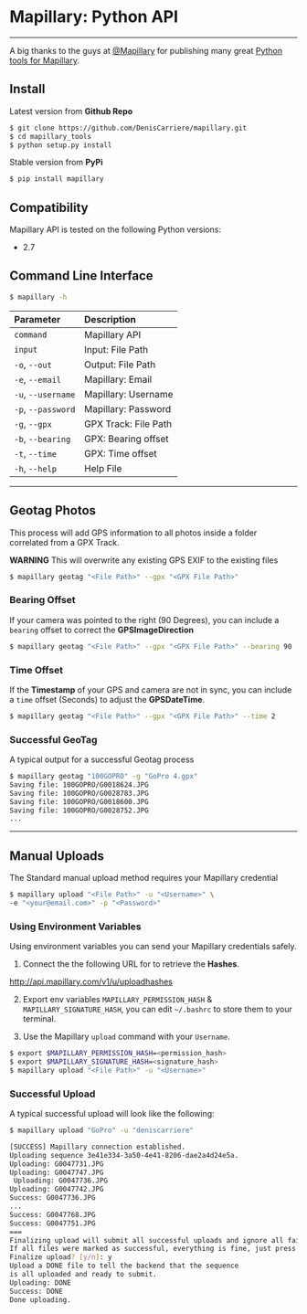 # Mapillary: Python API

***

A big thanks to the guys at [@Mapillary] for publishing many great [Python tools for Mapillary].

## Install

Latest version from **Github Repo**

```bash
$ git clone https://github.com/DenisCarriere/mapillary.git
$ cd mapillary_tools
$ python setup.py install
```

Stable version from **PyPi**

```bash
$ pip install mapillary
```

## Compatibility

Mapillary API is tested on the following Python versions:

- 2.7

## Command Line Interface

```bash
$ mapillary -h
```

|    Parameter       |     Description      |
|:-------------------|:---------------------|
| `command`          | Mapillary API        |
| `input`            | Input: File Path     |
| `-o`, `--out`      | Output: File Path    |
| `-e`, `--email`    | Mapillary: Email     |
| `-u`, `--username` | Mapillary: Username  |
| `-p`, `--password` | Mapillary: Password  |
| `-g`, `--gpx`      | GPX Track: File Path |
| `-b`, `--bearing`  | GPX: Bearing offset  |
| `-t`, `--time`     | GPX: Time offset     |
| `-h`, `--help`     | Help File            |

***

## Geotag Photos

This process will add GPS information to all photos inside a folder correlated from a GPX Track.

**WARNING** This will overwrite any existing GPS EXIF to the existing files 

```bash
$ mapillary geotag "<File Path>" --gpx "<GPX File Path>"
```

### Bearing Offset

If your camera was pointed to the right (90 Degrees), you can include a `bearing` offset to correct the **GPSImageDirection**

```bash
$ mapillary geotag "<File Path>" --gpx "<GPX File Path>" --bearing 90
```

### Time Offset

If the **Timestamp** of your GPS and camera are not in sync, you can include a `time` offset (Seconds) to adjust the **GPSDateTime**.

```bash
$ mapillary geotag "<File Path>" --gpx "<GPX File Path>" --time 2
```

### Successful GeoTag

A typical output for a successful Geotag process

```bash
$ mapillary geotag "100GOPRO" -g "GoPro 4.gpx"
Saving file: 100GOPRO/G0018624.JPG
Saving file: 100GOPRO/G0028783.JPG
Saving file: 100GOPRO/G0018600.JPG
Saving file: 100GOPRO/G0028752.JPG
...
```
***

## Manual Uploads

The Standard manual upload method requires your Mapillary credential

```bash
$ mapillary upload "<File Path>" -u "<Username>" \
-e "<your@email.com>" -p "<Password>"
```

### Using Environment Variables

Using environment variables you can send your Mapillary credentials safely.

1. Connect the the following URL for to retrieve the **Hashes**.

 http://api.mapillary.com/v1/u/uploadhashes

2. Export env variables `MAPILLARY_PERMISSION_HASH` & `MAPILLARY_SIGNATURE_HASH`, you can edit `~/.bashrc` to store them to your terminal.

3. Use the Mapillary `upload` command with your `Username`.

```bash
$ export $MAPILLARY_PERMISSION_HASH=<permission_hash>
$ export $MAPILLARY_SIGNATURE_HASH=<signature_hash>
$ mapillary upload "<File Path>" -u "<Username>"
```

### Successful Upload

A typical successful upload will look like the following:

```bash
$ mapillary upload "GoPro" -u "deniscarriere"

[SUCCESS] Mapillary connection established.
Uploading sequence 3e41e334-3a50-4e41-8206-dae2a4d24e5a.
Uploading: G0047731.JPG
Uploading: G0047747.JPG
 Uploading: G0047736.JPG
Uploading: G0047742.JPG
Success: G0047736.JPG
...
Success: G0047768.JPG
Success: G0047751.JPG
===
Finalizing upload will submit all successful uploads and ignore all failed.
If all files were marked as successful, everything is fine, just press 'y'.
Finalize upload? [y/n]: y
Upload a DONE file to tell the backend that the sequence 
is all uploaded and ready to submit.
Uploading: DONE
Success: DONE
Done uploading.
```

[Python tools for Mapillary]: https://github.com/mapillary/mapillary_tools/tree/master/python
[@Mapillary]: https://twitter.com/mapillary